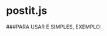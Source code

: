 # postit.js


###PARA USAR É SIMPLES, EXEMPLO:
<script src="postit.js" />
<i onclick="postit('index.php', 'name' 'Aleck')">My name is Aleck!</i>

ESTE PEQUENO TRECHO DE CÓDIGO EQUIVALE A AÇÂO DE SUBMETER ESTE FORMULÁRIO:

<form action="index.php" method="POST">
    <input type="hidden" name="name" value="Aleck">
    <input type="submit" value="My name is Aleck!">
</form>

### DESTA FORMA QUALQUER ELEMENTO PODERÁ APRESENTAR COMPORTAMENTO DE UM FORMULÁRIO, SEM POLUIR SEU CÓDIGO HTML COM TAGS <form><input></input></form>

### LEMBRE-SE, qualquer elemento pode ser usado, no exemplo usei uma tag <i> </i>, mas use qualquer uma!


PS: Para dar aparencia de algo clicável use:
<elemento style="cursor:pointer">Sou clicável!</elemento>


---
Para submeter mais de um campo, use postit2.js